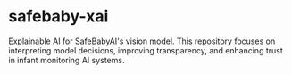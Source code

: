 # safebaby-xai
Explainable AI for SafeBabyAI's vision model. This repository focuses on interpreting model decisions, improving transparency, and enhancing trust in infant monitoring AI systems.
